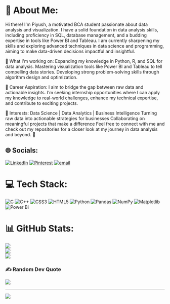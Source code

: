 # 💫 About Me:
Hi there! I'm Piyush, a motivated BCA student passionate about data analysis and visualization. I have a solid foundation in data analysis skills, including proficiency in SQL, database management, and a budding expertise in tools like Power BI and Tableau. I am currently sharpening my skills and exploring advanced techniques in data science and programming, aiming to make data-driven decisions impactful and insightful.


🌱 What I'm working on:
Expanding my knowledge in Python, R, and SQL for data analysis.
Mastering visualization tools like Power BI and Tableau to tell compelling data stories.
Developing strong problem-solving skills through algorithm design and optimization.


🚀 Career Aspiration:
I aim to bridge the gap between raw data and actionable insights. I’m seeking internship opportunities where I can apply my knowledge to real-world challenges, enhance my technical expertise, and contribute to exciting projects.


🎯 Interests:
Data Science | Data Analytics | Business Intelligence
Turning raw data into actionable strategies for businesses
Collaborating on meaningful projects that make a difference
Feel free to connect with me and check out my repositories for a closer look at my journey in data analysis and beyond. 🌟


## 🌐 Socials:
[![LinkedIn](https://img.shields.io/badge/LinkedIn-%230077B5.svg?logo=linkedin&logoColor=white)](https://linkedin.com/in/https://www.linkedin.com/in/piyush-kumeriya-7a05a6253?utm_source=share&utm_campaign=share_via&utm_content=profile&utm_medium=android_app) [![Pinterest](https://img.shields.io/badge/Pinterest-%23E60023.svg?logo=Pinterest&logoColor=white)](https://pinterest.com/https://pin.it/2CbDswgfN) [![email](https://img.shields.io/badge/Email-D14836?logo=gmail&logoColor=white)](mailto:piyushkumeriya771@gmail.com) 

# 💻 Tech Stack:
![C](https://img.shields.io/badge/c-%2300599C.svg?style=plastic&logo=c&logoColor=white) ![C++](https://img.shields.io/badge/c++-%2300599C.svg?style=plastic&logo=c%2B%2B&logoColor=white) ![CSS3](https://img.shields.io/badge/css3-%231572B6.svg?style=plastic&logo=css3&logoColor=white) ![HTML5](https://img.shields.io/badge/html5-%23E34F26.svg?style=plastic&logo=html5&logoColor=white) ![Python](https://img.shields.io/badge/python-3670A0?style=plastic&logo=python&logoColor=ffdd54) ![Pandas](https://img.shields.io/badge/pandas-%23150458.svg?style=plastic&logo=pandas&logoColor=white) ![NumPy](https://img.shields.io/badge/numpy-%23013243.svg?style=plastic&logo=numpy&logoColor=white) ![Matplotlib](https://img.shields.io/badge/Matplotlib-%23ffffff.svg?style=plastic&logo=Matplotlib&logoColor=black) ![Power Bi](https://img.shields.io/badge/power_bi-F2C811?style=plastic&logo=powerbi&logoColor=black)
# 📊 GitHub Stats:
![](https://github-readme-stats.vercel.app/api?username=piyush-k-analyst-data&theme=calm_pink&hide_border=false&include_all_commits=false&count_private=false)<br/>
![](https://nirzak-streak-stats.vercel.app/?user=piyush-k-analyst-data&theme=calm_pink&hide_border=false)<br/>
![](https://github-readme-stats.vercel.app/api/top-langs/?username=piyush-k-analyst-data&theme=calm_pink&hide_border=false&include_all_commits=false&count_private=false&layout=compact)

### ✍️ Random Dev Quote
![](https://quotes-github-readme.vercel.app/api?type=vetical&theme=dark)

---
[![](https://visitcount.itsvg.in/api?id=piyush-k-analyst-data&icon=0&color=0)](https://visitcount.itsvg.in)

<!-- Proudly created with GPRM ( https://gprm.itsvg.in ) -->
